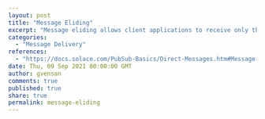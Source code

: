 ```yaml
---
layout: post
title: "Message Eliding"
excerpt: "Message eliding allows client applications to receive only the most current Direct messages published to topics that they subscribe to, at a rate they can manage, rather than queue up outdated messages. It can be useful in situations where there are slow consumers, or where a slower message rate is required. Only Direct messages can be elided."
categories:
  - "Message Delivery"
references:
  - "https://docs.solace.com/PubSub-Basics/Direct-Messages.htm#Message-Eliding"
date: Thu, 09 Sep 2021 00:00:00 GMT
author: gvensan
comments: true
published: true
share: true
permalink: message-eliding
---
```

